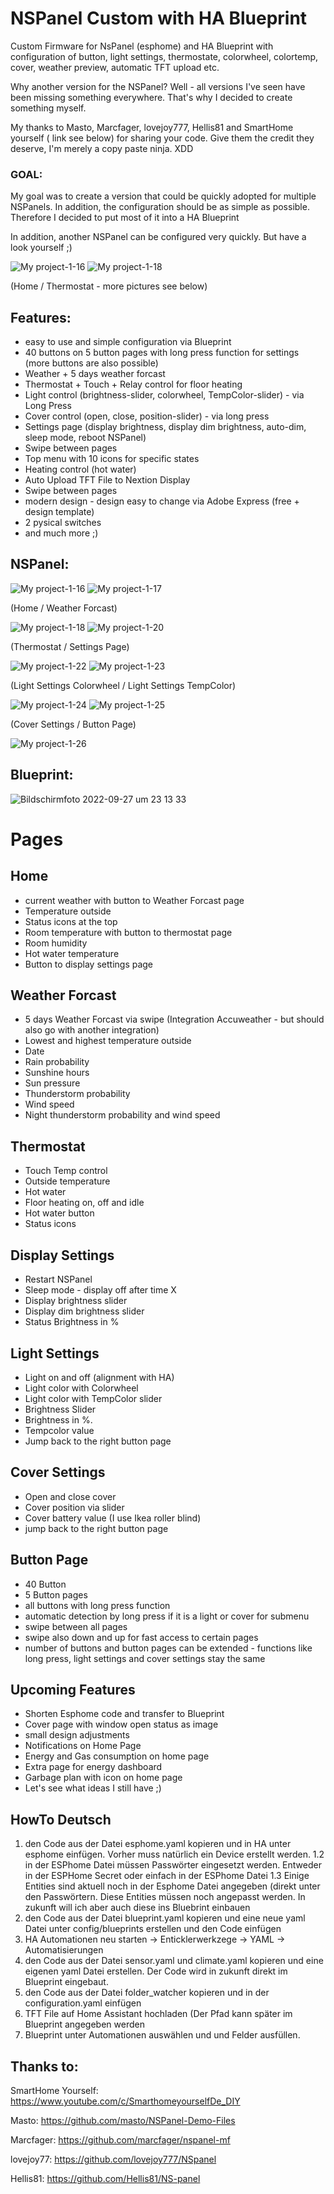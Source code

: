# NSPanel Custom with HA Blueprint
Custom Firmware for NsPanel (esphome) and HA Blueprint with configuration of button, light settings, thermostate, colorwheel, colortemp, cover, weather preview, automatic TFT upload etc.

Why another version for the NSPanel? 
Well - all versions I've seen have been missing something everywhere. 
That's why I decided to create something myself.

My thanks to Masto, Marcfager, lovejoy777, Hellis81 and SmartHome yourself ( link see below) for sharing your code. Give them the credit they deserve, I'm merely a copy paste ninja. XDD


### GOAL:
My goal was to create a version that could be quickly adopted for multiple NSPanels.
In addition, the configuration should be as simple as possible. Therefore I decided to put most of it into a HA Blueprint

In addition, another NSPanel can be configured very quickly. But have a look yourself ;)

![My project-1-16](https://user-images.githubusercontent.com/41958506/192649717-6b04cd1a-1829-4fd5-8ba4-09eaf32f85d0.png)
![My project-1-18](https://user-images.githubusercontent.com/41958506/192650810-c7210d15-a07e-4f70-a593-af0a51c7f4bb.png)

(Home / Thermostat - more pictures see below)

## Features:
- easy to use and simple configuration via Blueprint
- 40 buttons on 5 button pages with long press function for settings (more buttons are also possible)
- Weather + 5 days weather forcast
- Thermostat + Touch + Relay control for floor heating
- Light control (brightness-slider, colorwheel, TempColor-slider) - via Long Press
- Cover control (open, close, position-slider) - via long press
- Settings page (display brightness, display dim brightness, auto-dim, sleep mode, reboot NSPanel)
- Swipe between pages
- Top menu with 10 icons for specific states
- Heating control (hot water)
- Auto Upload TFT File to Nextion Display
- Swipe between pages
- modern design - design easy to change via Adobe Express (free + design template)
- 2 pysical switches
- and much more ;)


## NSPanel:
![My project-1-16](https://user-images.githubusercontent.com/41958506/192649717-6b04cd1a-1829-4fd5-8ba4-09eaf32f85d0.png)
![My project-1-17](https://user-images.githubusercontent.com/41958506/192650793-9b657fa2-8056-46d7-aca3-065cde291df8.png)

(Home / Weather Forcast)

![My project-1-18](https://user-images.githubusercontent.com/41958506/192650810-c7210d15-a07e-4f70-a593-af0a51c7f4bb.png)
![My project-1-20](https://user-images.githubusercontent.com/41958506/192652078-ec4f3268-c00b-42a8-b1f9-c4da3e53d7a5.png)

(Thermostat / Settings Page)

![My project-1-22](https://user-images.githubusercontent.com/41958506/192652105-23baac1d-9dee-40c1-8596-9cae8827cf1c.png)
![My project-1-23](https://user-images.githubusercontent.com/41958506/192652116-93b850d3-553b-4f14-bb0f-78dff959e2fd.png)

(Light Settings Colorwheel / Light Settings TempColor)

![My project-1-24](https://user-images.githubusercontent.com/41958506/192652126-91b0aae9-75ae-44a0-842d-0a78d93f2da5.png)
![My project-1-25](https://user-images.githubusercontent.com/41958506/192652131-604c0636-0f96-44b8-ae6a-793bde56d0e1.png)

(Cover Settings / Button Page)

![My project-1-26](https://user-images.githubusercontent.com/41958506/192652263-297cda87-3eff-452c-9ec3-3cd76da94de7.png)

## Blueprint:
![Bildschirmfoto 2022-09-27 um 23 13 33](https://user-images.githubusercontent.com/41958506/192652755-069f91c9-927e-4aea-9569-d596cdfa0e56.png)

# Pages

## Home
- current weather with button to Weather Forcast page
- Temperature outside
- Status icons at the top
- Room temperature with button to thermostat page
- Room humidity
- Hot water temperature
- Button to display settings page

## Weather Forcast
- 5 days Weather Forcast via swipe (Integration Accuweather - but should also go with another integration)
- Lowest and highest temperature outside
- Date
- Rain probability
- Sunshine hours
- Sun pressure 
- Thunderstorm probability
- Wind speed
- Night thunderstorm probability and wind speed

## Thermostat
- Touch Temp control 
- Outside temperature
- Hot water
- Floor heating on, off and idle
- Hot water button
- Status icons

## Display Settings
- Restart NSPanel
- Sleep mode - display off after time X
- Display brightness slider
- Display dim brightness slider
- Status Brightness in %

## Light Settings
- Light on and off (alignment with HA)
- Light color with Colorwheel
- Light color with TempColor slider
- Brightness Slider
- Brightness in %.
- Tempcolor value
- Jump back to the right button page

## Cover Settings
- Open and close cover
- Cover position via slider
- Cover battery value (I use Ikea roller blind)
- jump back to the right button page

## Button Page
- 40 Button
- 5 Button pages
- all buttons with long press function
- automatic detection by long press if it is a light or cover for submenu
- swipe between all pages 
- swipe also down and up for fast access to certain pages
- number of buttons and button pages can be extended - functions like long press, light settings and cover settings stay the same

## Upcoming Features
- Shorten Esphome code and transfer to Blueprint
- Cover page with window open status as image
- small design adjustments
- Notifications on Home Page
- Energy and Gas consumption on home page
- Extra page for energy dashboard
- Garbage plan with icon on home page
- Let's see what ideas I still have ;)

## HowTo Deutsch
1. den Code aus der Datei esphome.yaml kopieren und in HA unter esphome einfügen. Vorher muss natürlich ein Device erstellt werden.
1.2 in der ESPhome Datei müssen Passwörter eingesetzt werden. Entweder in der ESPHome Secret oder einfach in der ESPhome Datei
1.3 Einige Entities sind aktuell noch in der Esphome Datei angegeben (direkt unter den Passwörtern. Diese Entities müssen noch angepasst werden. In zukunft will ich aber auch diese ins Bluebrint einbauen
3. den Code aus der Datei blueprint.yaml kopieren und eine neue yaml Datei unter config/blueprints erstellen und den Code einfügen
4. HA Automationen neu starten -> Enticklerwerkzege -> YAML -> Automatisierungen
5. den Code aus der Datei sensor.yaml und climate.yaml kopieren und eine eigenen yaml Datei erstellen. Der Code wird in zukunft direkt im Blueprint eingebaut.
6. den Code aus der Datei folder_watcher kopieren und in der configuration.yaml einfügen
7. TFT File auf Home Assistant hochladen (Der Pfad kann später im Blueprint angegeben werden
8. Blueprint unter Automationen auswählen und und Felder ausfüllen.



## Thanks to:
SmartHome Yourself: https://www.youtube.com/c/SmarthomeyourselfDe_DIY

Masto: https://github.com/masto/NSPanel-Demo-Files

Marcfager:  https://github.com/marcfager/nspanel-mf

lovejoy77: https://github.com/lovejoy777/NSpanel

Hellis81: https://github.com/Hellis81/NS-panel
